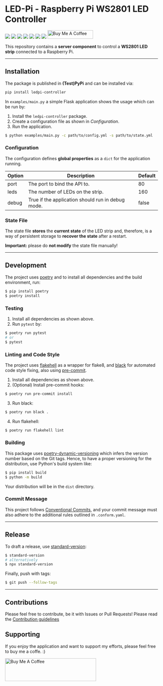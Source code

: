 # LED-Pi - Raspberry Pi WS2801 LED Controller

[![](https://img.shields.io/github/license/muhlba91/ledpi-controller?style=for-the-badge)](LICENSE)
[![](https://img.shields.io/github/workflow/status/muhlba91/ledpi-controller/Python%20package?style=for-the-badge)](https://github.com/muhlba91/ledpi-controller/actions)
[![](https://img.shields.io/coveralls/github/muhlba91/ledpi-controller?style=for-the-badge)](https://github.com/muhlba91/ledpi-controller/)
[![](https://img.shields.io/pypi/pyversions/ledpi-controller?style=for-the-badge)](https://pypi.org/project/ledpi-controller/)
[![](https://img.shields.io/pypi/v/ledpi-controller?style=for-the-badge)](https://pypi.org/project/ledpi-controller/)
[![](https://img.shields.io/github/release-date/muhlba91/ledpi-controller?style=for-the-badge)](https://github.com/muhlba91/ledpi-controller/releases)
[![](https://img.shields.io/pypi/dm/ledpi-controller?style=for-the-badge)](https://pypi.org/project/ledpi-controller/)
<a href="https://www.buymeacoffee.com/muhlba91" target="_blank"><img src="https://cdn.buymeacoffee.com/buttons/default-orange.png" alt="Buy Me A Coffee" height="28" width="150"></a>

This repository contains a **server component** to control a **WS2801 LED strip** connected to a Raspberry Pi.

---

## Installation

The package is published in **(Test)PyPi** and can be installed via:

```bash
pip install ledpi-controller
```

In `examples/main.py` a simple Flask application shows the usage which can be run by:

1) Install the `ledpi-controller` package.
2) Create a configuration file as shown in *Configuration*.
4) Run the application.

```bash
$ python examples/main.py -c path/to/config.yml -s path/to/state.yml
```

### Configuration

The configuration defines **global properties** as a `dict` for the application running.

| Option | Description | Default |
|--------|-------------|---------|
| port | The port to bind the API to. | 80 |
| leds | The number of LEDs on the strip. | 160 |
| debug | True if the application should run in debug mode. | false |

### State File

The state file **stores** the **current state** of the LED strip and, therefore, is a way of persistent storage to
**recover the state** after a restart.

**Important:** please do **not modify** the state file manually!

---

## Development

The project uses [poetry](https://poetry.eustace.io/) and to install all dependencies and the build environment, run:

```bash
$ pip install poetry
$ poetry install
```

### Testing

1) Install all dependencies as shown above.
2) Run `pytest` by:

```bash
$ poetry run pytest
# or
$ pytest
```

### Linting and Code Style

The project uses [flakehell](https://github.com/life4/flakehell) as a wrapper for flake8,
and [black](https://github.com/psf/black) for automated code style fixing, also
using [pre-commit](https://pre-commit.com/).

1) Install all dependencies as shown above.
2) (Optional) Install pre-commit hooks:

```bash
$ poetry run pre-commit install
```

3) Run black:

```bash
$ poetry run black .
```

4) Run flakehell:

```bash
$ poetry run flakehell lint
```

### Building

This package uses [poetry-dynamic-versioning](https://github.com/mtkennerly/poetry-dynamic-versioning) which infers the
version number based on the Git tags. Hence, to have a proper versioning for the distribution, use Python's build system
like:

```bash
$ pip install build
$ python -m build
```

Your distribution will be in the `dist` directory.

### Commit Message

This project follows [Conventional Commits](https://www.conventionalcommits.org/), and your commit message must also
adhere to the additional rules outlined in `.conform.yaml`.

---

## Release

To draft a release, use [standard-version](https://github.com/conventional-changelog/standard-version):

```bash
$ standard-version
# alternatively
$ npx standard-version
```

Finally, push with tags:

```bash
$ git push --follow-tags
```

---

## Contributions

Please feel free to contribute, be it with Issues or Pull Requests! Please read
the [Contribution guidelines](CONTRIBUTING.md)

## Supporting

If you enjoy the application and want to support my efforts, please feel free to buy me a coffe. :)

<a href="https://www.buymeacoffee.com/muhlba91" target="_blank"><img src="https://cdn.buymeacoffee.com/buttons/default-orange.png" alt="Buy Me A Coffee" height="75" width="300"></a>
